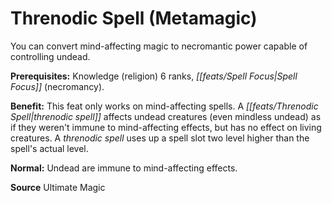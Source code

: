 ﻿---
cssclass: [feats]

---
# Threnodic Spell (Metamagic)

You can convert mind-affecting magic to necromantic power capable of controlling undead.

**Prerequisites:** Knowledge (religion) 6 ranks, _[[feats/Spell Focus|Spell Focus]]_ (necromancy).

**Benefit:** This feat only works on mind-affecting spells. A _[[feats/Threnodic Spell|threnodic spell]]_ affects undead creatures (even mindless undead) as if they weren't immune to mind-affecting effects, but has no effect on living creatures. A _threnodic spell_ uses up a spell slot two level higher than the spell's actual level.

**Normal:** Undead are immune to mind-affecting effects.

**Source** Ultimate Magic